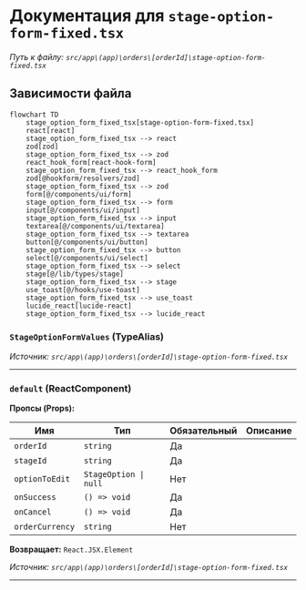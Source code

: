 # Документация для `stage-option-form-fixed.tsx`

*Путь к файлу: `src/app\(app)\orders\[orderId]\stage-option-form-fixed.tsx`*

## Зависимости файла

```mermaid
flowchart TD
    stage_option_form_fixed_tsx[stage-option-form-fixed.tsx]
    react[react]
    stage_option_form_fixed_tsx --> react
    zod[zod]
    stage_option_form_fixed_tsx --> zod
    react_hook_form[react-hook-form]
    stage_option_form_fixed_tsx --> react_hook_form
    zod[@hookform/resolvers/zod]
    stage_option_form_fixed_tsx --> zod
    form[@/components/ui/form]
    stage_option_form_fixed_tsx --> form
    input[@/components/ui/input]
    stage_option_form_fixed_tsx --> input
    textarea[@/components/ui/textarea]
    stage_option_form_fixed_tsx --> textarea
    button[@/components/ui/button]
    stage_option_form_fixed_tsx --> button
    select[@/components/ui/select]
    stage_option_form_fixed_tsx --> select
    stage[@/lib/types/stage]
    stage_option_form_fixed_tsx --> stage
    use_toast[@/hooks/use-toast]
    stage_option_form_fixed_tsx --> use_toast
    lucide_react[lucide-react]
    stage_option_form_fixed_tsx --> lucide_react
```

### `StageOptionFormValues` (TypeAlias)

*Источник: `src/app\(app)\orders\[orderId]\stage-option-form-fixed.tsx`*

---
### `default` (ReactComponent)

**Пропсы (Props):**

| Имя | Тип | Обязательный | Описание |
|---|---|---|---|
| `orderId` | `string` | Да |  |
| `stageId` | `string` | Да |  |
| `optionToEdit` | `StageOption \| null` | Нет |  |
| `onSuccess` | `() => void` | Да |  |
| `onCancel` | `() => void` | Да |  |
| `orderCurrency` | `string` | Нет |  |

**Возвращает:** `React.JSX.Element`

*Источник: `src/app\(app)\orders\[orderId]\stage-option-form-fixed.tsx`*

---
